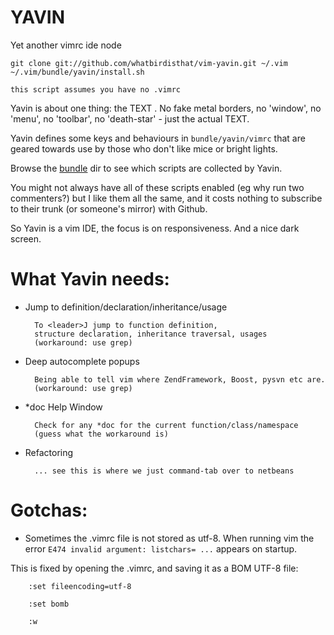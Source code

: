 YAVIN
=====

Yet another vimrc ide node

    git clone git://github.com/whatbirdisthat/vim-yavin.git ~/.vim
    ~/.vim/bundle/yavin/install.sh

`this script assumes you have no .vimrc`

Yavin is about one thing: the TEXT . No fake metal borders,
no 'window', no 'menu', no 'toolbar', no 'death-star' -
just the actual TEXT.

Yavin defines some keys and behaviours in `bundle/yavin/vimrc` that are
geared towards use by those who don't like mice or bright lights.

Browse the [bundle](https://github.com/whatbirdisthat/vim-yavin/tree/master/bundle) dir to see which scripts are collected by
Yavin.

You might not always have all of these scripts enabled (eg why run
two commenters?) but I like them all the same, and it costs nothing
to subscribe to their trunk (or someone's mirror) with Github.


So Yavin is a vim IDE, the focus is on responsiveness. And a nice
dark screen.

What Yavin needs:
=================

* Jump to definition/declaration/inheritance/usage

        To <leader>J jump to function definition,
        structure declaration, inheritance traversal, usages
        (workaround: use grep)
* Deep autocomplete popups

        Being able to tell vim where ZendFramework, Boost, pysvn etc are.
        (workaround: use grep)
* *doc Help Window

        Check for any *doc for the current function/class/namespace
        (guess what the workaround is)
* Refactoring

        ... see this is where we just command-tab over to netbeans

Gotchas:
========

* Sometimes the .vimrc file is not stored as utf-8. When running vim
the error `E474 invalid argument: listchars= ...` appears on startup.

This is fixed by opening the .vimrc, and saving it as a BOM UTF-8 file:

        :set fileencoding=utf-8
        
        :set bomb
        
        :w
